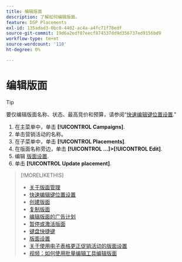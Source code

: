 ```yaml
---
title: 编辑版面
description: 了解如何编辑版面。
feature: DSP Placements
exl-id: 135adad3-0bc0-4402-ac4a-a4fc71f78edf
source-git-commit: 19d6a2edf07eecf874537dd9d356737ed9156bd9
workflow-type: tm+mt
source-wordcount: '110'
ht-degree: 0%

---
```


# 编辑版面

<!-- Some placements don't have this option. Clarify which placement types aren't eligible -- is it PG placements, or all placements using private inventory? And anything else? -->

>[!TIP]
>
> 要仅编辑版面名称、状态、最高竞价和预算，请参阅“[快速编辑键位置设置](/help/dsp/campaign-management/placements/placement-quick-edit.md).&quot;

1. 在主菜单中，单击 **[!UICONTROL Campaigns]**.
1. 单击营销活动的名称。
1. 在子菜单中，单击 **[!UICONTROL Placements]**.
1. 在版面名称旁边，单击  **[!UICONTROL ...]>[!UICONTROL Edit]**.
1. 编辑 [版面设置](placement-settings.md).
1. 单击 **[!UICONTROL Update placement]**.

>[!MORELIKETHIS]
>
>* [关于版面管理](placement-about.md)
>* [快速编辑键位置设置](placement-quick-edit.md)
>* [创建版面](placement-create.md)
>* [复制版面](placement-duplicate.md)
>* [编辑版面的广告计划](placement-edit-ad-schedule.md)
>* [暂停或激活版面](placement-pause-activate.md)
>* [键盘快捷键](/help/dsp/campaign-management/reports/keyboard-shortcuts.md)
>* [版面设置](placement-settings.md)
>* [关于使用电子表格更正促销活动的版面设置](/help/dsp/campaign-management/qa/qa-about.md)
>* [视频：如何使用批量编辑工具编辑版面](https://experienceleague.adobe.com/docs/advertising-cloud-learn/tutorials/dsp/bulk-edit-placement-tools.html)

